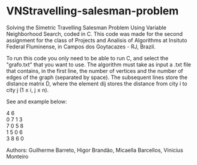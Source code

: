 # VNStravelling-salesman-problem
Solving the Simetric Travelling Salesman Problem Using Variable Neighborhood Search, coded in C.
This code was made for the second assignment for the class of Projects and Analisis of Algorithms at Insituto Federal Fluminense, in Campos dos Goytacazes - RJ, Brazil.

To run this code you only need to be able to run C, and select the "grafo.txt" that you want to use. The algorithm must take as input a .txt file that contains, in the first line, the number of vertices and the number of edges of the graph (separated by space). The subsequent lines store the distance matrix D, where the element dij stores the distance from city i to city j (1 ≤ i, j ≤ n).

See and example below: 

4 6  
0 7 1 3  
7 0 5 8  
1 5 0 6  
3 8 6 0  

Authors: Guilherme Barreto, Higor Brandão, Micaella Barcellos, Vinicius Monteiro
